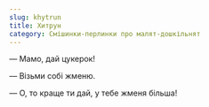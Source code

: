 ```yaml
---
slug: khytrun
title: Хитрун
category: Смішинки-перлинки про малят-дошкільнят
---
```

— Мамо, дай цукерок!

— Візьми собі жменю.

— О, то краще ти дай, у тебе жменя більша!
